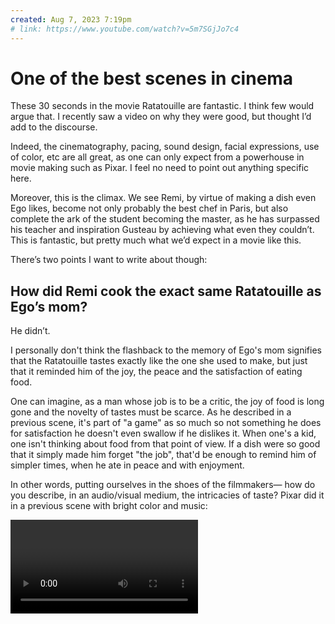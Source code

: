 ```yaml
---
created: Aug 7, 2023 7:19pm
# link: https://www.youtube.com/watch?v=5m7SGjJo7c4
---
```


# One of the best scenes in cinema

These 30 seconds in the movie Ratatouille are fantastic. I think few would argue that. I recently saw a video on why they were good, but thought I’d add to the discourse.

Indeed, the cinematography, pacing, sound design, facial expressions, use of color, etc are all great, as one can only expect from a powerhouse in movie making such as Pixar. I feel no need to point out anything specific here.

Moreover, this is the climax. We see Remi, by virtue of making a dish even Ego likes, become not only probably the best chef in Paris, but also complete the ark of the student becoming the master, as he has surpassed his teacher and inspiration Gusteau by achieving what even they couldn’t. This is fantastic, but pretty much what we’d expect in a movie like this.

There’s two points I want to write about though:

## How did Remi cook the exact same Ratatouille as Ego’s mom?

He didn’t.

I personally don't think the flashback to the memory of Ego's mom signifies that the Ratatouille tastes exactly like the one she used to make, but just that it reminded him of the joy, the peace and the satisfaction of eating food.

One can imagine, as a man whose job is to be a critic, the joy of food is long gone and the novelty of tastes must be scarce. As he described in a previous scene, it's part of "a game" as so much so not something he does for satisfaction he doesn't even swallow if he dislikes it. When one's a kid, one isn't thinking about food from that point of view.
If a dish were so good that it simply made him forget "the job", that'd be enough to remind him of simpler times, when he ate in peace and with enjoyment.

In other words, putting ourselves in the shoes of the filmmakers— how do you describe, in an audio/visual medium, the intricacies of taste? Pixar did it in a previous scene with bright color and music:

<VIDEO>

This definitely works for the smooth tanginess of a cheese or the sweet/sourness of a strawberry, but these are primitive “feelings” and “basic” tastes. How do you convey the taste of “the best food” though?

It’s easy to imagine an orchestra, some abstract tabulation of color, or some other abstract attempt at describing the experience in the mouth. But here, the filmmakers opted to describe the experience of the food in the heart. And here there’s little question. The best food is social— someone’s care for someone else, as are banquets and home-made meals. The best food is serene— it’s a moment to separate from stress, pain and problems and take a break. The best food is joyful. This scene, in 15 seconds without dialog, with minimal fanfare, and with only 2 cuts, describes the best food.

## Why did Remy pick Ratatouille?

I mean, Collette says it: it’s a peasant’s dish!

<VIDEO>

The choice of Ratatouille IMO importantly revisits two themes of the movie in a pretty strong way:

1. It's another angle on the idea that “greatness can come from anywhere”. And what a way to make the statement! Call it a victory lap, or call it an artistic discourse— there’s little doubt that an artist that understands its craft can see and evoke extraordinary out of the ordinary

2. It re-states off of Remi's now complete character arcs. A very important one too that could otherwise perhaps fall to a second plane. He has come to accept, and even be proud of where he comes from and what he is. He is the humblest of chefs, and chooses to apex his work with a very "humble" meal.

The fact that it pays off, and the way in which it pays off, brings the movie within reach. It wraps up what could otherwise be interpreted as a snooty movie about the “high culinary world” with a nod to all of us, the people who aren’t chefs but cook and enjoy home meals. And I personally, think that’s one of the many things that make this movie beautiful.
